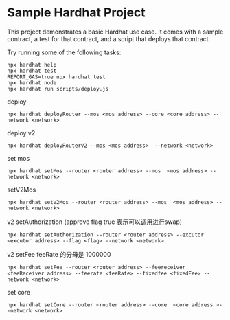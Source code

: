 # Sample Hardhat Project

This project demonstrates a basic Hardhat use case. It comes with a sample contract, a test for that contract, and a script that deploys that contract.

Try running some of the following tasks:

```shell
npx hardhat help
npx hardhat test
REPORT_GAS=true npx hardhat test
npx hardhat node
npx hardhat run scripts/deploy.js
```

deploy

```
npx hardhat deployRouter --mos <mos address> --core <core address> --network <network>
```

deploy v2

```
npx hardhat deployRouterV2 --mos <mos address>  --network <network>
```

set mos

```
npx hardhat setMos --router <router address> --mos  <mos address> --network <network>
```

setV2Mos

```
npx hardhat setV2Mos --router <router address> --mos  <mos address> --network <network>
```

v2 setAuthorization  (approve flag true 表示可以调用进行swap)

```
npx hardhat setAuthorization --router <router address> --excutor <excutor address> --flag <flag> --network <network>
```

v2 setFee  feeRate 的分母是 1000000

```
npx hardhat setFee --router <router address> --feereceiver <feeReceiver address> --feerate <feeRate> --fixedfee <fixedFee> --network <network>
```

set core

```
npx hardhat setCore --router <router address> --core  <core address >--network <network>
```
